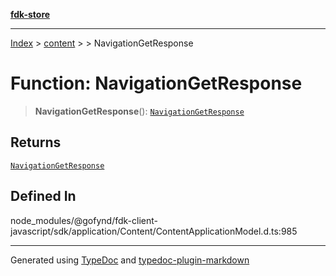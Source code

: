 [**fdk-store**](../../../README.md)
***

[Index](../../../API.md) > [content](../../README.md) > [<internal>](../README.md) > NavigationGetResponse

# Function: NavigationGetResponse

> **NavigationGetResponse**(): [`NavigationGetResponse`](../type-aliases/type-alias.NavigationGetResponse.md)

## Returns

[`NavigationGetResponse`](../type-aliases/type-alias.NavigationGetResponse.md)

## Defined In

node\_modules/@gofynd/fdk-client-javascript/sdk/application/Content/ContentApplicationModel.d.ts:985

***
Generated using [TypeDoc](https://typedoc.org/) and [typedoc-plugin-markdown](https://www.npmjs.com/package/typedoc-plugin-markdown)
